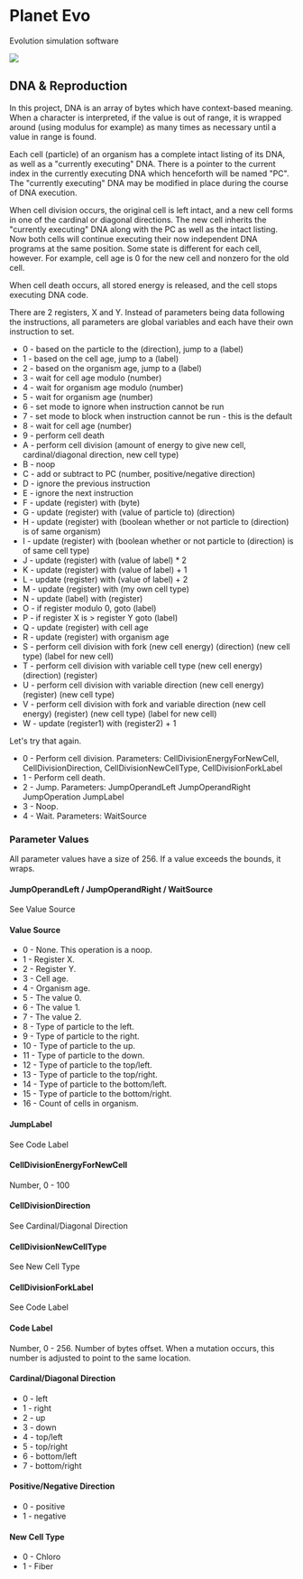 # Planet Evo

Evolution simulation software

![](http://i.imgur.com/ts7HkqZ.png)

## DNA & Reproduction

In this project, DNA is an array of bytes which have
context-based meaning. When a character is interpreted, if the value is
out of range, it is wrapped around (using modulus for example) as many times as
necessary until a value in range is found.

Each cell (particle) of an organism has a complete intact listing of its
DNA, as well as a "currently executing" DNA. There is a pointer to the current
index in the currently executing DNA which henceforth will be named "PC".
The "currently executing" DNA may be modified in place during the course of 
DNA execution.

When cell division occurs, the original cell is left intact, and a new cell
forms in one of the cardinal or diagonal directions. The new cell inherits
the "currently executing" DNA along with the PC as well as the intact listing.
Now both cells will continue executing their now independent DNA programs
at the same position. Some state is different for each cell, however.
For example, cell age is 0 for the new cell and nonzero for the old cell.

When cell death occurs, all stored energy is released, and the cell stops
executing DNA code.

There are 2 registers, X and Y. Instead of parameters being data following the
instructions, all parameters are global variables and each have their own
instruction to set.

* 0 - based on the particle to the (direction), jump to a (label)
* 1 - based on the cell age, jump to a (label)
* 2 - based on the organism age, jump to a (label)
* 3 - wait for cell age modulo (number)
* 4 - wait for organism age modulo (number)
* 5 - wait for organism age (number)
* 6 - set mode to ignore when instruction cannot be run
* 7 - set mode to block when instruction cannot be run - this is the default
* 8 - wait for cell age (number)
* 9 - perform cell death
* A - perform cell division (amount of energy to give new cell, cardinal/diagonal direction, new cell type)
* B - noop
* C - add or subtract to PC (number, positive/negative direction)
* D - ignore the previous instruction
* E - ignore the next instruction
* F - update (register) with (byte)
* G - update (register) with (value of particle to) (direction)
* H - update (register) with (boolean whether or not particle to (direction) is of same organism)
* I - update (register) with (boolean whether or not particle to (direction) is of same cell type)
* J - update (register) with (value of label) * 2 
* K - update (register) with (value of label) + 1
* L - update (register) with (value of label) + 2
* M - update (register) with (my own cell type)
* N - update (label) with (register)
* O - if register modulo 0, goto (label)
* P - if register X is > register Y goto (label)
* Q - update (register) with cell age
* R - update (register) with organism age
* S - perform cell division with fork (new cell energy) (direction) (new cell type) (label for new cell)
* T - perform cell division with variable cell type (new cell energy) (direction) (register)
* U - perform cell division with variable direction (new cell energy) (register) (new cell type)
* V - perform cell division with fork and variable direction (new cell energy) (register) (new cell type) (label for new cell)
* W - update (register1) with (register2) + 1

Let's try that again.

* 0 - Perform cell division. Parameters: CellDivisionEnergyForNewCell, CellDivisionDirection, CellDivisionNewCellType, CellDivisionForkLabel
* 1 - Perform cell death.
* 2 - Jump. Parameters: JumpOperandLeft JumpOperandRight JumpOperation JumpLabel
* 3 - Noop.
* 4 - Wait. Parameters: WaitSource

### Parameter Values

All parameter values have a size of 256. If a value exceeds the bounds, it wraps.

#### JumpOperandLeft / JumpOperandRight / WaitSource

See Value Source

#### Value Source

* 0 - None. This operation is a noop.
* 1 - Register X.
* 2 - Register Y.
* 3 - Cell age.
* 4 - Organism age.
* 5 - The value 0.
* 6 - The value 1.
* 7 - The value 2.
* 8 - Type of particle to the left.
* 9 - Type of particle to the right.
* 10 - Type of particle to the up.
* 11 - Type of particle to the down.
* 12 - Type of particle to the top/left.
* 13 - Type of particle to the top/right.
* 14 - Type of particle to the bottom/left.
* 15 - Type of particle to the bottom/right.
* 16 - Count of cells in organism.

#### JumpLabel

See Code Label

#### CellDivisionEnergyForNewCell

Number, 0 - 100

#### CellDivisionDirection

See Cardinal/Diagonal Direction

#### CellDivisionNewCellType

See New Cell Type

#### CellDivisionForkLabel

See Code Label

#### Code Label

Number, 0 - 256. Number of bytes offset. When a mutation occurs, this number
is adjusted to point to the same location.

#### Cardinal/Diagonal Direction
* 0 - left
* 1 - right
* 2 - up
* 3 - down
* 4 - top/left
* 5 - top/right
* 6 - bottom/left
* 7 - bottom/right

#### Positive/Negative Direction
* 0 - positive
* 1 - negative

#### New Cell Type
* 0 - Chloro
* 1 - Fiber
